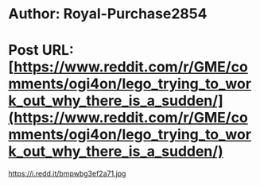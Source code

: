 # Author: Royal-Purchase2854
# Post URL: [https://www.reddit.com/r/GME/comments/ogi4on/lego_trying_to_work_out_why_there_is_a_sudden/](https://www.reddit.com/r/GME/comments/ogi4on/lego_trying_to_work_out_why_there_is_a_sudden/)


https://i.redd.it/bmpwbg3ef2a71.jpg